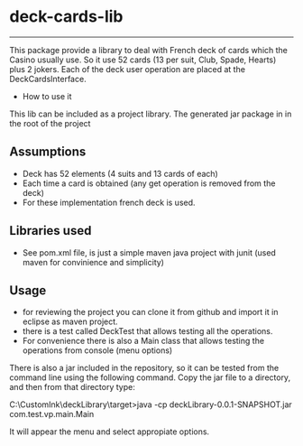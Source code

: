 # deck-cards-lib
---------------------

This package provide a library to deal with French deck of cards which the Casino usually use. So it use 52 cards (13 per suit, Club, Spade, Hearts) plus 2 jokers.
Each of the deck user operation are placed at the DeckCardsInterface.  



* How to use it

This lib can be included as a project library. The generated jar package in in the root of the project


































Assumptions
-----------
- Deck has 52 elements (4 suits and 13 cards of each)
- Each time a card is obtained (any get operation is removed from the deck)
- For these implementation french deck is used.


Libraries used
--------------
- See pom.xml file, is just a simple maven java project with junit (used maven for convinience and simplicity)

Usage
-----
- for reviewing the project you can clone it from github and import it in eclipse as maven project.
- there is a test called DeckTest that allows testing all the operations.
- For convenience there is also a Main class that allows testing the operations from console (menu options)

There is also a jar included in the repository, so it can be tested from the command line using the following command.
Copy the jar file to a directory, and then from that directory type:

C:\CustomInk\deckLibrary\target>java -cp deckLibrary-0.0.1-SNAPSHOT.jar com.test.vp.main.Main

It will appear the menu and select appropiate options.